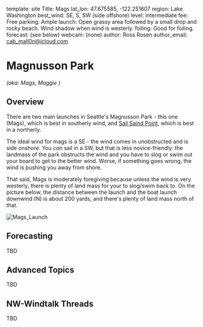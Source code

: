template: site
Title: Mags
lat_lon: 47.675585, -122.251607
region: Lake Washington
best_wind: SE, S, SW (side offshore)
level: intermediate
fee: Free
parking: Ample
launch: Open grassy area followed by a small drop and rocky beach. Wind shadow when wind is westerly.
foiling: Good for foiling.
forecast: (see below)
webcam: (none)
author: Ross Rosen
author_email: <cab_mall0n@icloud.com>

# Magnusson Park

*(aka: Mags, Maggie )*

## Overview

There are two main launches in Seattle's Magnusson Park - this one (Mags),
which is best in southerly wind, and [Sail Saind Point](/sites/ssp),
which is best in a northerly.

The ideal wind for mags is a SE - the wind comes in unobstructed and is side
onshore. You *can* sail in a SW, but that is less novice-friendly: the landmass
of the park obstructs the wind and you have to slog or swim out your board
to get to the better wind. Worse, if something goes wrong, the wind is pushing
you away from shore.

That said, Mags is moderately foregiving because unless the wind is very westerly,
there is plenty of land mass for your to slog/swim back to. On the picture below,
the distance between the launch and the boat launch downwind (N) is about 200 yards,
and there's plenty of land mass north of that.

![Mags_Launch](/images/mags_overview.jpg)

## Forecasting

TBD

## Advanced Topics

TBD

## NW-Windtalk Threads

TBD
